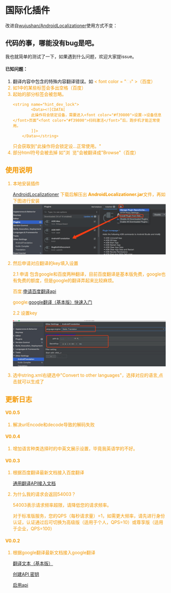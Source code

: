 # 国际化插件
改进自[wujushan/AndroidLocalizationer](https://github.com/wujushan/AndroidLocalizationer)使用方式不变：

## 代码的事，哪能没有bug是吧。
我也就简单的测试了一下，如果遇到什么问题，欢迎大家提issue。
#### 已知问题：
1. 翻译内容中包含的特殊内容翻译错误。如<font color="#f39800"> < font color = "ා" >（百度）
2. 如1中的某些标签会多出空格（百度）
3. 起始的部分标签会被忽略。
    ```
    <string name="hint_dev_lock">
            <Data><![CDATA[
            此操作将会锁定设备，需要进入<font color="#f39800">设置->设备信息</font>页面“<font color="#f39800">扫码激活</font>”后，跑步机才能正常使用。
            ]]>
        </Data></string>
    ```
    只会获取到"此操作将会锁定设...正常使用。"
4. 部分html符号会被去掉
    如"浏&#160;&#160;览"会被翻译成"Browse"（百度）
## 使用说明
1. 本地安装插件 
   
    [AndroidLocalizationer](https://github.com/DaveBoy/AndroidLocalizationer/blob/master/AndroidLocalizationer.zip)
    下载后解压出 **AndroidLocalizationer.jar**文件，再如下图进行安装
    ![安装](https://github.com/DaveBoy/AndroidLocalizationer/blob/master/img/install.png)
2. 然后申请对应翻译的key填入设置

    2.1 申请
    包含google和百度两种翻译，目前百度翻译是基本版免费，google也有免费的额度，但是google的翻译弄起来比较麻烦。
    
    百度:[申请百度翻译api](http://api.fanyi.baidu.com/doc/12) 
    
    google:[google翻译（基本版）快速入门](https://cloud.google.com/translate/docs/basic/setup-basic)
    
    2.2 设置key
   
    ![设置key](https://github.com/DaveBoy/AndroidLocalizationer/blob/master/img/setkey.png)
3. 选中string.xml右键选中"Convert to other languages"，选择对应的语言,点击就可以生成了

## 更新日志

#### V0.0.5
1. 解决urlEncode和decode导致的解码失败
#### V0.0.4
1. 增加语言种类选择时的中英文展示设置，毕竟我英语学的不好。
#### V0.0.3
1. 根据百度翻译最新文档接入百度翻译 

    [通用翻译API接入文档](http://api.fanyi.baidu.com/doc/21)
    
2. 为什么我的请求会返回54003？
    
    54003表示请求频率超限，请降低您的请求频率。
    
    对于标准版服务，您的QPS（每秒请求量）=1，如需更大频率，请先进行身份认证，认证通过后可切换为高级版（适用于个人，QPS=10）或尊享版（适用于企业，QPS=100）
    
#### V0.0.2
1. 根据google翻译最新文档接入google翻译 

    [翻译文本（基本版）](https://cloud.google.com/translate/docs/basic/translating-text#translate_translate_text-drest)
    
    [创建API 密钥](https://cloud.google.com/docs/authentication/api-keys)
    
    [启用api](https://console.developers.google.com/apis/api/translate.googleapis.com/overview)
    
